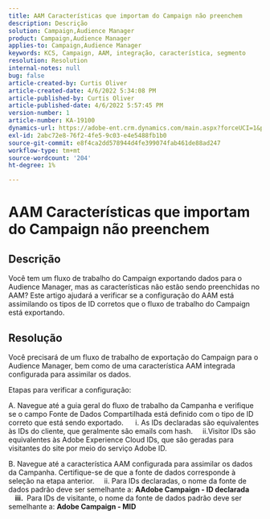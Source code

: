```yaml
---
title: AAM Características que importam do Campaign não preenchem
description: Descrição
solution: Campaign,Audience Manager
product: Campaign,Audience Manager
applies-to: Campaign,Audience Manager
keywords: KCS, Campaign, AAM, integração, característica, segmento
resolution: Resolution
internal-notes: null
bug: false
article-created-by: Curtis Oliver
article-created-date: 4/6/2022 5:34:08 PM
article-published-by: Curtis Oliver
article-published-date: 4/6/2022 5:57:45 PM
version-number: 1
article-number: KA-19100
dynamics-url: https://adobe-ent.crm.dynamics.com/main.aspx?forceUCI=1&pagetype=entityrecord&etn=knowledgearticle&id=2a0736be-cfb5-ec11-983f-000d3a5d0cd2
exl-id: 2abc72e8-76f2-4fe5-9c03-e4e5488fb1b0
source-git-commit: e8f4ca2dd578944d4fe399074fab461de88ad247
workflow-type: tm+mt
source-wordcount: '204'
ht-degree: 1%

---
```


# AAM Características que importam do Campaign não preenchem

## Descrição

Você tem um fluxo de trabalho do Campaign exportando dados para o Audience Manager, mas as características não estão sendo preenchidas no AAM? Este artigo ajudará a verificar se a configuração do AAM está assimilando os tipos de ID corretos que o fluxo de trabalho do Campaign está exportando. 

## Resolução


Você precisará de um fluxo de trabalho de exportação do Campaign para o Audience Manager, bem como de uma característica AAM integrada configurada para assimilar os dados. 

Etapas para verificar a configuração:

A. Navegue até a guia geral do fluxo de trabalho da Campanha e verifique se o campo Fonte de Dados Compartilhada está definido com o tipo de ID correto que está sendo exportado.
     i. As IDs declaradas são equivalentes às IDs do cliente, que geralmente são emails com hash.
    ii.Visitor IDs são equivalentes às Adobe Experience Cloud IDs, que são geradas para visitantes do site por meio do serviço Adobe ID.

B. Navegue até a característica AAM configurada para assimilar os dados da Campanha. Certifique-se de que a fonte de dados corresponde à seleção na etapa anterior.
    ii. Para IDs declaradas, o nome da fonte de dados padrão deve ser semelhante a: <b>A</b><b>Adobe Campaign - ID declarada
<br>    iii. </b> Para IDs de visitante, o nome da fonte de dados padrão deve ser semelhante a: <b>Adobe Campaign - MID</b>
